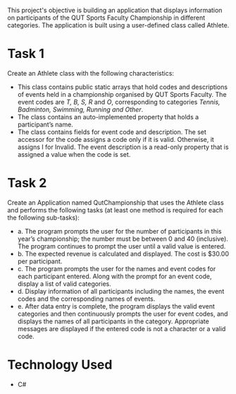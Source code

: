 This project's objective is building an application that displays information on participants of the QUT Sports Faculty Championship in different categories. The application is built using a user-defined class called Athlete.

# **Task 1** 

Create an Athlete class with the following characteristics: 
* This class contains public static arrays that hold codes and descriptions of events held in a championship organised by QUT Sports Faculty. The event codes are *T, B, S, R* and *O*, corresponding to categories *Tennis, Badminton, Swimming, Running and Other*.  
* The class contains an auto-implemented property that holds a participant’s name. 
* The class contains fields for event code and description. The set accessor for the code assigns a code only if it is valid. Otherwise, it assigns I for Invalid. The event description is a read-only property that is assigned a value when the code is set. 

# **Task 2** 

Create an Application named QutChampionship that uses the Athlete class and performs the following tasks (at least one method is required for each the following sub-tasks):
* a.	The program prompts the user for the number of participants in this year’s championship; the number must be between 0 and 40 (inclusive). The program continues to prompt the user until a valid value is entered. 
* b.	The expected revenue is calculated and displayed. The cost is $30.00 per participant. 
* c.	The program prompts the user for the names and event codes for each participant entered. Along with the prompt for an event code, display a list of valid categories. 
* d.	Display information of all participants including the names, the event codes and the corresponding names of events. 
* e.	After data entry is complete, the program displays the valid event categories and then continuously prompts the user for event codes, and displays the names of all participants in the category. Appropriate messages are displayed if the entered code is not a character or a valid code. 


# Technology Used
* C#
